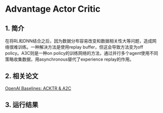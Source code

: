 # Advantage Actor Critic

## 1. 简介

在将RL和DNN结合之后，因为数据分布容易改变和数据相关性大等问题，造成网络很难训练。一种解决方法是使用replay buffer，但这会导致方法变为off policy。A3C则是一种on policy的训练网络的方法，通过并行多个agent使用不同策略收集数据，用asynchronous替代了experience replay的作用。

## 2. 相关论文

[OpenAI Baselines: ACKTR & A2C](https://openai.com/blog/baselines-acktr-a2c/)

## 3. 运行结果